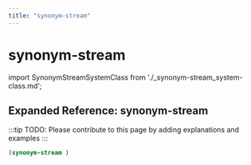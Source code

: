 ```yaml
---
title: "synonym-stream"
---
```


# synonym-stream

import SynonymStreamSystemClass from './_synonym-stream_system-class.md';

<SynonymStreamSystemClass />

## Expanded Reference: synonym-stream

:::tip
TODO: Please contribute to this page by adding explanations and examples
:::

```lisp
(synonym-stream )
```
